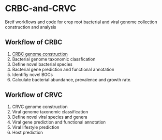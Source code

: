 # CRBC-and-CRVC
Breif workflows and code for crop root bacterial and viral genome collection construction and analysis

## Workflow of CRBC
1. [CRBC genome construction](CRBC_genome_construction)
2. Bacterial genome taxonomic classfication
3. Define novel bacterial species
4. Bacterial gene prediction and functional annotation
5. Identifiy novel BGCs
6. Calculate bacterial abundance, prevalence and growth rate.

## Workflow of CRVC
1. CRVC genome construction
2. Viral genome taxonomic classification
3. Define novel viral species and genera
4. Viral gene prediction and functional annotation
5. Viral lifestyle prediction
6. Host prediction
